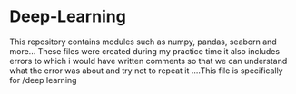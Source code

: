 # Deep-Learning
This repository contains modules such as numpy, pandas, seaborn and more... These files were created during my practice time it also includes errors to which i would have written comments so that we can understand what the error was about and try not to repeat it ....This file is specifically for /deep learning
